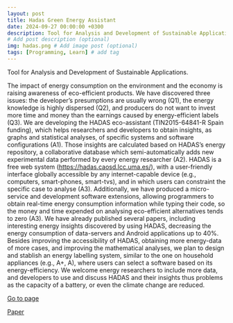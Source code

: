 ```yaml
---
layout: post
title: Hadas Green Energy Assistant
date: 2024-09-27 00:00:00 +0300
description: Tool for Analysis and Development of Sustainable Applications. 
# Add post description (optional)
img: hadas.png # Add image post (optional)
tags: [Programming, Learn] # add tag
---
```

Tool for Analysis and Development of Sustainable Applications.

The impact of energy consumption on the environment and the economy is raising awareness of eco-efficient products. We have discovered three issues: the developer’s presumptions are usually wrong (Q1), the energy knowledge is highly dispersed (Q2), and producers do not want to invest more time and money than the earnings caused by energy-efficient labels (Q3). We are developing the HADAS eco-assistant (TIN2015-64841-R Spain funding), which helps researchers and developers to obtain insights, as graphs and statistical analyses, of specific systems and software configurations (A1). Those insights are calculated based on HADAS’s energy repository, a collaborative database which semi-automatically adds new experimental data performed by every energy researcher (A2). HADAS is a free web system (https://hadas.caosd.lcc.uma.es/), with a user-friendly interface globally accessible by any internet-capable device (e.g., computers, smart-phones, smart-tvs), and in which users can constraint the specific case to analyse (A3). Additionally, we have produced a micro-service and development software extensions, allowing programmers to obtain real-time energy consumption information while typing their code, so the money and time expended on analysing eco-efficient alternatives tends to zero (A3). We have already published several papers, including interesting energy insights discovered by using HADAS, decreasing the energy consumption of data-servers and Android applications up to 40%. Besides improving the accessibility of HADAS, obtaining more energy-data of more cases, and improving the mathematical analyses, we plan to design and stablish an energy labelling system, similar to the one on household appliances (e.g., A+, A), where users can select a software based on its energy-efficiency. We welcome energy researchers to include more data, and developers to use and discuss HADAS and their insights thus problems as the capacity of a battery, or even the climate change are reduced.

[Go to page](https://hadas.caosd.lcc.uma.es/)

[Paper](https://dl.acm.org/doi/10.1145/3307630.3342385)